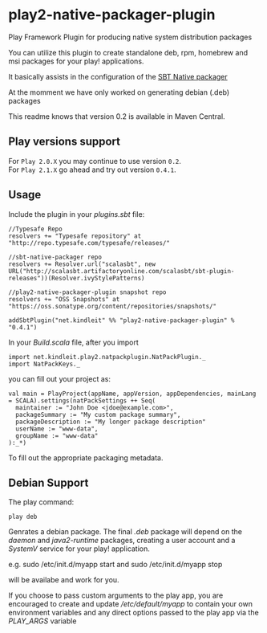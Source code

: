 play2-native-packager-plugin
============================

Play Framework Plugin for producing native system distribution packages

You can utilize this plugin to create standalone deb, rpm, homebrew and msi packages for your play! applications.

It basically assists in the configuration of the [SBT Native packager](https://github.com/sbt/sbt-native-packager)

At the momment we have only worked on generating debian (.deb) packages

This readme knows that version 0.2 is available in Maven Central.

Play versions support
---------------------
For `Play 2.0.X`  you may continue to use version  `0.2`.<br/>
For `Play 2.1.X`  go ahead and try out version `0.4.1`.


Usage
-----

Include the plugin in your *plugins.sbt* file:

    //Typesafe Repo
    resolvers += "Typesafe repository" at "http://repo.typesafe.com/typesafe/releases/"

    //sbt-native-packager repo
    resolvers += Resolver.url("scalasbt", new URL("http://scalasbt.artifactoryonline.com/scalasbt/sbt-plugin-releases"))(Resolver.ivyStylePatterns)

    //play2-native-packager-plugin snapshot repo
    resolvers += "OSS Snapshots" at "https://oss.sonatype.org/content/repositories/snapshots/"
    
    addSbtPlugin("net.kindleit" %% "play2-native-packager-plugin" % "0.4.1")

In your *Build.scala* file, after you import

    import net.kindleit.play2.natpackplugin.NatPackPlugin._
    import NatPackKeys._

you can fill out your project as:

    val main = PlayProject(appName, appVersion, appDependencies, mainLang = SCALA).settings(natPackSettings ++ Seq(
      maintainer := "John Doe <jdoe@example.com>",
      packageSummary := "My custom package summary",
      packageDescription := "My longer package description"
      userName := "www-data",
      groupName := "www-data"
    ):_*)

To fill out the appropriate packaging metadata.

Debian Support
--------------

The play command:

    play deb

Genrates a debian package. The final *.deb* package will depend on the *daemon* and *java2-runtime* packages,
creating a user account and a *SystemV* service for your play! application.

e.g.
    sudo /etc/init.d/myapp start
and
    sudo /etc/init.d/myapp stop

will be availabe and work for you.

If you choose to pass custom arguments to the play app, you are encouraged to create and
update */etc/default/myapp* to contain your own environment variables and any direct options
passed to the play app via the *PLAY_ARGS* variable
